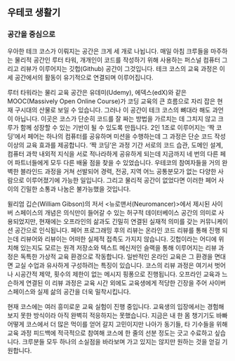 ## 우테코 생활기
### 공간을 중심으로

우아한 테크 코스가 이뤄지는 공간은 크게 세 개로 나뉩니다. 매일 아침 크루들을 마주하는 물리적 공간인 루터 타워, 개개인이 코드를 작성하기 위해 사용하는 퍼스널 컴퓨터 그리고 리뷰가 이루어지는 깃헙(Github) 공간이 그것입니다. 테크 코스의 교육 과정은 이 세 공간에서의 활동이 유기적으로 연결되며 이루어집니다.  

루터 타워라는 물리 교육 공간은 유데미(Udemy), 에덱스(edX)와 같은 MOOC(Massively Open Online Course)가 코딩 교육의 큰 흐름으로 자리 잡은 현재 구시대의 산물로 보일 수 있습니다. 그러나 이 공간이 테크 코스의 뼈대라 해도 과언이 아닙니다. 이곳은 코스가 단순히 코드를 잘 짜는 방법을 가르치는 데 그치지 않고 크루가 함께 성장할 수 있는 기반이 될 수 있도록 만듭니다.  2인 1조로 이루어지는 ‘짝 코딩’에서 페어는 하나의 컴퓨터를 공유하며 미션을 수행하는데 그 과정은 단순 코드 작성 이상의 교육 효과를 제공합니다. ‘짝 코딩’은 과정 기간 서로의 코드 습관, 도메인 설계, 컴퓨터 과학 내외적 지식을 서로 적나라하게 공유하게 되는데 지금까지 네 번의 다른 페어 파트너들에게 모두 다른 배울 점을 찾을 수 있었습니다. 우테코의 참여자들을 거의 완벽한 블라인드 과정을 거쳐 선발되어 경력, 전공, 지역 어느 공통분모가 없는 다양한 사람으로 이루어졌기에 가능한 일입니다. 그리고 물리적 공간이 없었다면 이러한 페어 사이의 긴밀한 소통과 나눔은 불가능했을 것입니다. 

윌리엄 깁슨(William Gibson)의  저서 <뉴로맨서(Neuromancer)>에서 제시된 사이버 스페이스의 개념은 의식만이 들어갈 수 있는 허구적 데이터베이스 공간의 의미로 사용되었지만, 현재에는 오프라인의 삶과도 긴밀히 연결된 실재적 의미를 갖는 커뮤니케이션 공간으로 인식됩니다. 페어 프로그래밍 후의 리뷰는 온라인 코드 리뷰를 통해 진행 되는데 리뷰어와 리뷰이는 어떠한 실제적 접촉도 가지지 않습니다. 깃헙이라는 어디에 위치해 있는지도 모르는 원격 저장소와 텍스트 메신저인 슬랙을 통해 이루어지는 리뷰 과정은 독특한 가상적 교육 환경으로 작동합니다. 일반적인 온라인 교육은 그 환경을 면대면 교실 수업과 유사하게 구성하려는 특징이 있습니다. 코스의 리뷰 과정은 여기서 벗어나 시공간적 제약, 횟수의 제한이 없는 메시지 핑퐁으로 진행됩니다. 오프라인 교육과 느슨하게 연결된 이 리뷰 과정은 교육 시간 외에도 교육생에게 적당한 긴장을 주어 사이버 스페이스와 실제 삶의 공간을 더욱 밀착시킵니다. 

현재 코스에는 여러 흥미로운 교육 실험이 진행 중입니다. 교육생의 입장에서는 경험해 보지 못한 방식이라 아직 완벽히 적응하지는 못했습니다. 지금은 내 한 몸 챙기기도 바빠 어떻게 코스에서 더 많은 먹이를 얻어 갈지 고민이지만 나아가 동기들, 타 기수들을 위해 교육 과정 피드백에 적극적으로 참여해 코스에 한 줄의 선분 정도는 긋고 수료하고 싶습니다. 크루분들 모두 하나의 소실점을 바라보며 가고 있지는 않지만 원하는 것을 얻길 기원합니다.